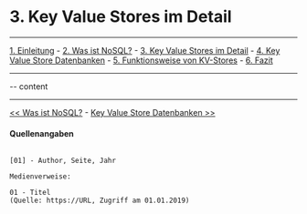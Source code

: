 # 3. Key Value Stores im Detail
***
[1. Einleitung](1_Einleitung.md) - [2. Was ist NoSQL?](2_NoSql.md) - [3. Key Value Stores im Detail](3_KV_Detail.md) - [4. Key Value Store Datenbanken](4_KV_Datenbanken.md) - [5. Funktionsweise von KV-Stores](5_KV_Abfragen.md) - [6. Fazit](6_Fazit.md)
***


-- content

***
[<< Was ist NoSQL?](../2_NoSql.md) - [Key Value Store Datenbanken >>](../4_KV_Datenbanken.md)

#### Quellenangaben
```

[01] - Author, Seite, Jahr

Medienverweise:

01 - Titel
(Quelle: https://URL, Zugriff am 01.01.2019)

```
